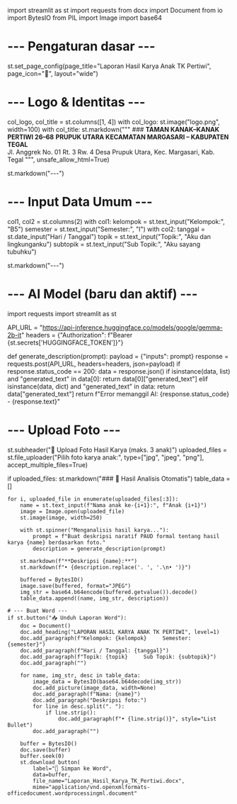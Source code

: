 import streamlit as st
import requests
from docx import Document
from io import BytesIO
from PIL import Image
import base64

# --- Pengaturan dasar ---
st.set_page_config(page_title="Laporan Hasil Karya Anak TK Pertiwi", page_icon="🎨", layout="wide")

# --- Logo & Identitas ---
col_logo, col_title = st.columns([1, 4])
with col_logo:
    st.image("logo.png", width=100)
with col_title:
    st.markdown("""
    ### **TAMAN KANAK–KANAK PERTIWI 26–68**
    **PRUPUK UTARA KECAMATAN MARGASARI – KABUPATEN TEGAL**  
    Jl. Anggrek No. 01 Rt. 3 Rw. 4 Desa Prupuk Utara, Kec. Margasari, Kab. Tegal
    """, unsafe_allow_html=True)

st.markdown("---")

# --- Input Data Umum ---
col1, col2 = st.columns(2)
with col1:
    kelompok = st.text_input("Kelompok:", "B5")
    semester = st.text_input("Semester:", "I")
with col2:
    tanggal = st.date_input("Hari / Tanggal")
    topik = st.text_input("Topik:", "Aku dan lingkunganku")
    subtopik = st.text_input("Sub Topik:", "Aku sayang tubuhku")

st.markdown("---")

# --- AI Model (baru dan aktif) ---
import requests
import streamlit as st

API_URL = "https://api-inference.huggingface.co/models/google/gemma-2b-it"
headers = {"Authorization": f"Bearer {st.secrets['HUGGINGFACE_TOKEN']}"}

def generate_description(prompt):
    payload = {"inputs": prompt}
    response = requests.post(API_URL, headers=headers, json=payload)
    if response.status_code == 200:
        data = response.json()
        if isinstance(data, list) and "generated_text" in data[0]:
            return data[0]["generated_text"]
        elif isinstance(data, dict) and "generated_text" in data:
            return data["generated_text"]
    return f"Error memanggil AI: {response.status_code} - {response.text}"

# --- Upload Foto ---
st.subheader("📸 Upload Foto Hasil Karya (maks. 3 anak)")
uploaded_files = st.file_uploader("Pilih foto karya anak:", type=["jpg", "jpeg", "png"], accept_multiple_files=True)

if uploaded_files:
    st.markdown("### 📄 Hasil Analisis Otomatis")
    table_data = []

    for i, uploaded_file in enumerate(uploaded_files[:3]):
        name = st.text_input(f"Nama anak ke-{i+1}:", f"Anak {i+1}")
        image = Image.open(uploaded_file)
        st.image(image, width=250)

        with st.spinner("Menganalisis hasil karya..."):
            prompt = f"Buat deskripsi naratif PAUD formal tentang hasil karya {name} berdasarkan foto."
            description = generate_description(prompt)

        st.markdown(f"**Deskripsi {name}:**")
        st.markdown(f"• {description.replace('. ', '.\n• ')}")

        buffered = BytesIO()
        image.save(buffered, format="JPEG")
        img_str = base64.b64encode(buffered.getvalue()).decode()
        table_data.append((name, img_str, description))

    # --- Buat Word ---
    if st.button("📥 Unduh Laporan Word"):
        doc = Document()
        doc.add_heading("LAPORAN HASIL KARYA ANAK TK PERTIWI", level=1)
        doc.add_paragraph(f"Kelompok: {kelompok}     Semester: {semester}")
        doc.add_paragraph(f"Hari / Tanggal: {tanggal}")
        doc.add_paragraph(f"Topik: {topik}     Sub Topik: {subtopik}")
        doc.add_paragraph("")

        for name, img_str, desc in table_data:
            image_data = BytesIO(base64.b64decode(img_str))
            doc.add_picture(image_data, width=None)
            doc.add_paragraph(f"Nama: {name}")
            doc.add_paragraph("Deskripsi foto:")
            for line in desc.split(". "):
                if line.strip():
                    doc.add_paragraph(f"• {line.strip()}", style="List Bullet")
            doc.add_paragraph("")

        buffer = BytesIO()
        doc.save(buffer)
        buffer.seek(0)
        st.download_button(
            label="💾 Simpan ke Word",
            data=buffer,
            file_name="Laporan_Hasil_Karya_TK_Pertiwi.docx",
            mime="application/vnd.openxmlformats-officedocument.wordprocessingml.document"
